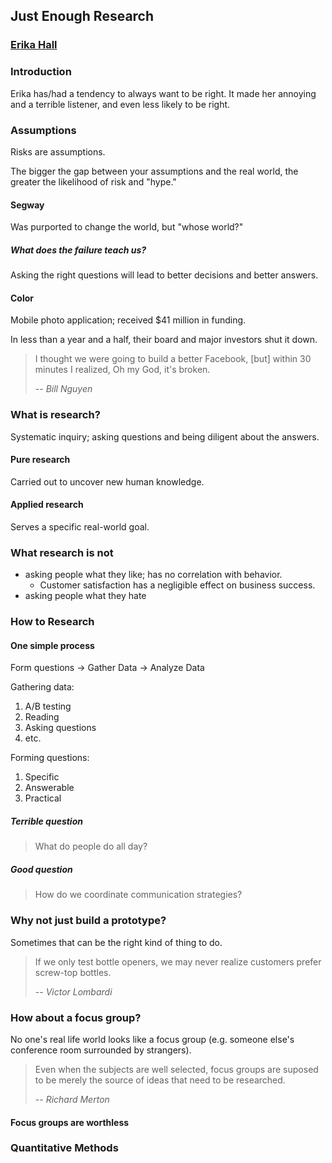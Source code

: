 ## Just Enough Research
### [Erika Hall](http://twitter.com/mulegirl)

### Introduction

Erika has/had a tendency to always want to be right. It made her annoying and a terrible listener, and even less likely to be right. 

### Assumptions

Risks are assumptions. 

The bigger the gap between your assumptions and the real world, the greater the likelihood of risk and "hype." 

#### Segway

Was purported to change the world, but "whose world?"

#####  What does the failure teach us?

Asking the right questions will lead to better decisions and better answers. 

#### Color

Mobile photo application; received $41 million in funding. 

In less than a year and a half, their board and major investors shut it down.

> I thought we were going to build a better Facebook, [but] within 30 minutes I realized, Oh my God, it's broken.
> 
> -- <cite>Bill Nguyen</cite>

### What is research?

Systematic inquiry; asking questions and being diligent about the answers.

#### Pure research

Carried out to uncover new human knowledge.

#### Applied research
Serves a specific real-world goal.

### What research is not

 - asking people what they like; has no correlation with behavior.
	- Customer satisfaction has a negligible effect on business success.
- asking people what they hate

### How to Research

#### One simple process

Form questions -> Gather Data -> Analyze Data

Gathering data:

1. A/B testing
2. Reading
3. Asking questions
4. etc.

Forming questions:

1. Specific
2. Answerable
3. Practical

##### Terrible question
> What do people do all day?

##### Good question
> How do we coordinate communication strategies?

### Why not just build a prototype?

Sometimes that can be the right kind of thing to do. 

> If we only test bottle openers, we may never realize customers prefer screw-top bottles.
>
> -- <cite>Victor Lombardi</cite>

### How about a focus group?

No one's real life world looks like a focus group (e.g. someone else's conference room surrounded by strangers). 

> Even when the subjects are well selected, focus groups are suposed to be merely the source of ideas that need to be researched.
>
> -- <cite>Richard Merton</cite>

#### Focus groups are worthless

### Quantitative Methods